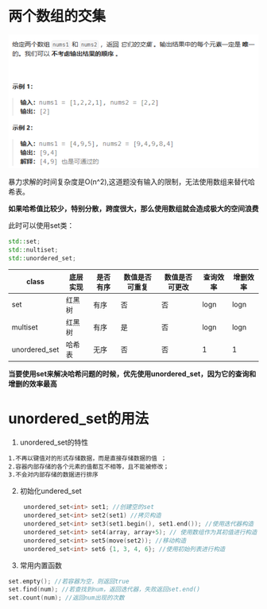 # 两个数组的交集

![Alt text](fig/image-1.png)

暴力求解的时间复杂度是O(n^2),这道题没有输入的限制，无法使用数组来替代哈希表。

**如果哈希值比较少，特别分散，跨度很大，那么使用数组就会造成极大的空间浪费**

此时可以使用set类：
```cpp
std::set;
std::nultiset;
std::unordered_set;
``````

| class | 底层实现 | 是否有序 | 数值是否可重复 | 数值是否可更改 | 查询效率 | 增删效率 |
| -- | -- | -- | -- | -- | -- | -- |
| set | 红黑树 | 有序 | 否 | 否 | logn | logn |
| multiset | 红黑树 | 有序 | 是 | 否 | logn | logn| 
| unordered_set | 哈希表 | 无序 | 否 | 否 | 1 | 1 |

**当要使用set来解决哈希问题的时候，优先使用unordered_set，因为它的查询和增删的效率最高**

# unordered_set的用法
1. unordered_set的特性
```bash
1.不再以键值对的形式存储数据，而是直接存储数据的值 ；
2.容器内部存储的各个元素的值都互不相等，且不能被修改；
3.不会对内部存储的数据进行排序
``````

2. 初始化undered_set
   ```cpp
    unordered_set<int> set1; //创建空的set    
    unordered_set<int> set2(set1) //拷贝构造
    unordered_set<int> set3(set1.begin(), set1.end()); //使用迭代器构造
    unordered_set<int> set4(array, array+5); // 使用数组作为其初值进行构造
    unordered_set<int> set5(move(set2)); //移动构造
    unordered_set<int> set6 {1, 3, 4, 6}; //使用初始列表进行构造
   ```

3. 常用内置函数
```cpp
set.empty(); //若容器为空，则返回true
set.find(num); //若查找到num，返回迭代器，失败返回set.end()
set.count(num); //返回num出现的次数
``````